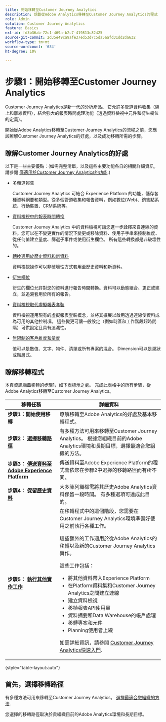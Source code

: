 ```yaml
---
title: 開始移轉至Customer Journey Analytics
description: 規劃從Adobe Analytics移轉至Customer Journey Analytics的程式
role: Admin
solution: Customer Journey Analytics
feature: Basics
exl-id: fd3b36ab-72c1-469a-b2c7-419813c82425
source-git-commit: 2d35e49ca9afe37ed53d7c5da5aafd31dd2da632
workflow-type: tm+mt
source-wordcount: '634'
ht-degree: 10%

---
```


# 步驟1：開始移轉至Customer Journey Analytics

Customer Journey Analytics是新一代的分析產品。 它允許多管道資料收集（線上和離線資料），結合強大的報表時間處理功能（透過資料檢視中元件和衍生欄位的定義）。

開始從Adobe Analytics移轉至Customer Journey Analytics的流程之前，您應該瞭解Customer Journey Analytics的好處，以及成功移轉所需的步驟。

## 瞭解Customer Journey Analytics的好處

以下是一些主要優點：(如需完整清單，以及這些主要功能各自的相關詳細資訊，請參閱 [僅適用於Customer Journey Analytics的功能](/help/getting-started/aa-vs-cja/cja-aa.md#adobe-customer-journey-analytics-features-not-available-in-adobe-analytics).)

* [多頻道報告](/help/getting-started/aa-to-cja-user.md#changes-to-data-architecture)

  Customer Journey Analytics 可結合 Experience Platform 的功能，儲存各種資料綱要和類型。從多個管道收集和報告資料，例如數位(Web)、銷售點系統、行動裝置、CRM系統等。

* [資料檢視中的報表時間轉換](/help/getting-started/aa-vs-cja/vrs-dataview-sandbox-adc.md#customer-journey-analytics-data-views)

  Customer Journey Analytics 中的資料檢視可讓您進一步詮釋來自連線的資料。您可以在不變更實作的情況下變更或移除資料、使用子字串來控制維度、從任何值建立量度、篩選子事件或使用衍生欄位。 所有這些轉換都是非破壞性的。

* [轉換適用於歷史資料和新資料](/help/getting-started/aa-vs-cja/vrs-dataview-sandbox-adc.md)

  資料檢視操作可以非破壞性方式套用至歷史資料和新資料。

* [衍生欄位](/help/data-views/derived-fields/derived-fields.md)

  衍生的欄位允許對您的資料進行報告時間轉換。資料可以動態組合、更正或建立，並追溯套用於所有的報告。

* [資料檢視取代虛擬報表套裝](/help/getting-started/aa-to-cja-user.md#changes-to-the-concept-of-virtual-report-suites)

  資料檢視運用現有的虛擬報表套裝概念，並將其擴展以啟用透過連線使資料成為可用的其他控制項。 這些變更可讓一般設定（例如時區和工作階段超時間隔）可供設定且具有追溯性。

* [無限制的客戶維度和量度](/help/getting-started/aa-to-cja-user.md#changes-to-the-concept-of-evars-and-props)

  值可以是數值、文字、物件、清單或所有專案的混合。 Dimension可以是巢狀或階層式。

## 瞭解移轉程式

<!-- Include a graphic of the end-to-end process, as well as links to each step of the process -->
本頁資訊涵蓋移轉的步驟1，如下表標示之處。 完成此表格中的所有步驟，從Adobe Analytics移轉至Customer Journey Analytics。

| 移轉任務 | 詳細資料 |
|---------|----------|
| <span class="preview">**步驟1：開始使用移轉**</span> | <span class="preview">瞭解移轉至Adobe Analytics的好處及基本移轉程式。</span> |
| **步驟2： [選擇移轉路徑](/help/getting-started/cja-migration/cja-migration-path.md)** | 有多種方法可用來移轉至Customer Journey Analytics。 根據您組織目前的Adobe Analytics環境和長期目標，選擇最適合您組織的方法。 |
| **步驟3： [傳送資料至Adobe Experience Platform](/help/getting-started/cja-migration/cja-migration-send-to-platform.md)** | 傳送資料至Adobe Experience Platform的程式會依您在步驟2中選擇的移轉路徑而有所不同。 |
| **步驟4： [保留歷史資料](/help/getting-started/cja-migration/cja-migration-historical-data.md)** | 大多陣列織都需將其歷史Adobe Analytics資料保留一段時間。 有多種選項可達成此目的。 |
| **步驟5： [執行其他實作工作](/help/getting-started/cja-getting-started.md)** | 在移轉程式中的這個階段，您需要在Customer Journey Analytics環境準備好使用之前執行各種工作。<p>這些額外的工作適用於從Adobe Analytics的移轉以及新的Customer Journey Analytics實作。</p><p>這些工作包括：</p><ul><li>將其他資料帶入Experience Platform</li><li>在Platform資料集和Customer Journey Analytics之間建立連線</li><li>建立資料檢視</li><li>移植報表API使用量</li><li>資料摘要和Data Warehouse的帳戶處理</li><li>移轉專案和元件</li><li>Planning使用者上線</li></ul> <p>如需詳細資訊，請參閱 [Customer Journey Analytics快速入門](/help/getting-started/cja-getting-started.md). |

{style="table-layout:auto"}

## 首先，選擇移轉路徑

有多種方法可用來移轉至Customer Journey Analytics。 [選擇最適合您組織的方法](/help/getting-started/cja-migration/cja-migration-path.md).

您選擇的移轉路徑取決於貴組織目前的Adobe Analytics環境和長期目標。
